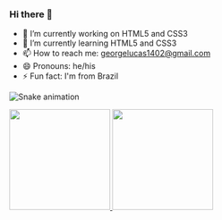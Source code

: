 ### Hi there 👋
- 🔭 I’m currently working on HTML5 and CSS3
- 🌱 I’m currently learning HTML5 and CSS3
- 📫 How to reach me: georgelucas1402@gmail.com
- 😄 Pronouns: he/his
- ⚡ Fun fact: I'm from Brazil

![Snake animation](https://github.com/George-Lucas-Lazarim/Login/blob/output/github-contribution-grid-snake.svg)

<div>
  <a href="https://github.com/George-Lucas-Lazarim">
  <img height="180em" src="https://github-readme-stats.vercel.app/api?username=George-Lucas-Lazarim&show_icons=true&theme=dark&include_all_commits=true&count_private=true"/>
  <img height="180em" src="https://github-readme-stats.vercel.app/api/top-langs/?username=George-Lucas-Lazarim&layout=compact&langs_count=16&theme=dark"/>
</div>
